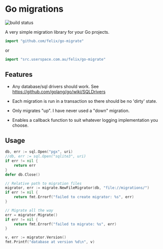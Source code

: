# Go migrations

![build status](https://api.travis-ci.org/felix/go-migrate.svg?branch=master)

A very simple migration library for your Go projects.

```go
import "github.com/felix/go-migrate"
```

or

```go
import "src.userspace.com.au/felix/go-migrate"
```

## Features

- Any database/sql drivers should work. See https://github.com/golang/go/wiki/SQLDrivers

- Each migration is run in a transaction so there should be no 'dirty' state.

- Only migrates "up". I have never used a "down" migration.

- Enables a callback function to suit whatever logging implementation you choose.

## Usage

```go
db, err := sql.Open("pgx", uri)
//db, err := sql.Open("sqlite3", uri)
if err != nil {
    return err
}
defer db.Close()

// Relative path to migration files
migrator, err := migrate.NewFileMigrator(db, "file://migrations/")
if err != nil {
    return fmt.Errorf("failed to create migrator: %s", err)
}

// Migrate all the way
err = migrator.Migrate()
if err != nil {
    return fmt.Errorf("failed to migrate: %s", err)
}

v, err := migrator.Version()
fmt.Printf("database at version %d\n", v)
```

